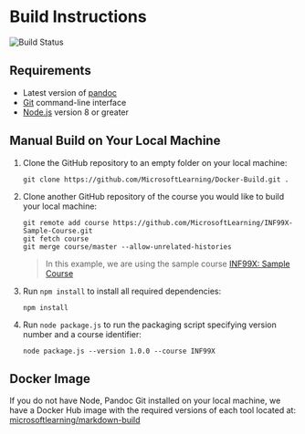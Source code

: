 # Build Instructions

![Build Status](https://microsoftdigitallearning.visualstudio.com/Courseware/_apis/build/status/MicrosoftLearning.Docker-Build?branchName=master)

## Requirements

- Latest version of [pandoc](http://pandoc.org/)
- [Git](https://git-scm.com/) command-line interface 
- [Node.js](https://nodejs.org/) version 8 or greater

## Manual Build on Your Local Machine

1. Clone the GitHub repository to an empty folder on your local machine:

    ```
    git clone https://github.com/MicrosoftLearning/Docker-Build.git .
    ```

1. Clone another GitHub repository of the course you would like to build your local machine:

    ```
    git remote add course https://github.com/MicrosoftLearning/INF99X-Sample-Course.git
    git fetch course
    git merge course/master --allow-unrelated-histories
    ```

    > In this example, we are using the sample course [INF99X: Sample Course](https://github.com/MicrosoftLearning/INF99X-Sample-Course)

1. Run ``npm install`` to install all required dependencies:

    ```
    npm install
    ```

1. Run ``node package.js`` to run the packaging script specifying version number and a course identifier:

    ```
    node package.js --version 1.0.0 --course INF99X
    ```

## Docker Image

If you do not have Node, Pandoc Git installed on your local machine, we have a Docker Hub image with the required versions of each tool located at: [microsoftlearning/markdown-build](https://hub.docker.com/r/microsoftlearning/markdown-build)